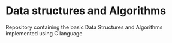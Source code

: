 # Data structures and Algorithms

Repository containing the basic Data Structures and Algorithms implemented using C language
